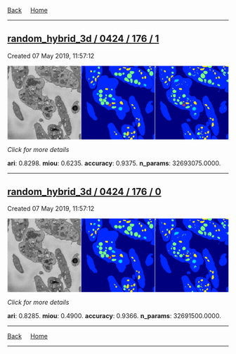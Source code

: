 
[Back](..)&nbsp;&nbsp;&nbsp;&nbsp;&nbsp;[Home](https://leapmanlab.github.io/snapshots)

---

<div class="summary"><a href="1"><h2>random_hybrid_3d / 0424 / 176 / 1</h2></a><p>Created 07 May 2019, 11:57:12
</p><a href="1"><img src="1/media/summary.png" align="center"></a><p>
<i>Click for more details</i>
</p></div>

**ari**: 0.8298. **miou**: 0.6235. **accuracy**: 0.9375. **n_params**: 32693075.0000. 

---

<div class="summary"><a href="0"><h2>random_hybrid_3d / 0424 / 176 / 0</h2></a><p>Created 07 May 2019, 11:57:12
</p><a href="0"><img src="0/media/summary.png" align="center"></a><p>
<i>Click for more details</i>
</p></div>

**ari**: 0.8285. **miou**: 0.4900. **accuracy**: 0.9366. **n_params**: 32691500.0000. 

---

[Back](..)&nbsp;&nbsp;&nbsp;&nbsp;&nbsp;[Home](https://leapmanlab.github.io/snapshots)

---